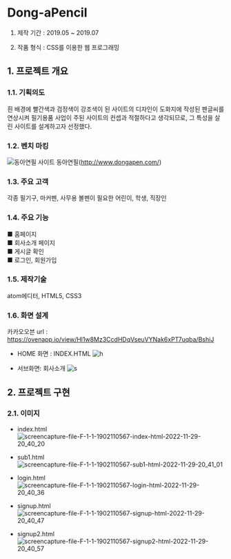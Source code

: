 # Dong-aPencil

1. 제작 기간 : 2019.05 ~ 2019.07

2. 작품 형식 : CSS를 이용한 웹 프로그래밍

## 1. 프로젝트 개요	

### 1.1. 기획의도
흰 배경에 빨간색과 검정색이 강조색이 된 사이트의 디자인이 도화지에 작성된 펜글씨를 연상시켜 필기용품 사업이 주된 사이트의 컨셉과 적절하다고 생각되므로, 그 특성을 살린 사이트를 설계하고자 선정했다.

### 1.2. 벤치 마킹
![동아연필 사이트](https://user-images.githubusercontent.com/113095585/204517531-d8832b0b-1774-4ff5-be08-0e78f2d9f244.png)
동아연필(http://www.dongapen.com/)

### 1.3. 주요 고객
각종 필기구, 마커펜, 사무용 볼펜이 필요한 어린이, 학생, 직장인

### 1.4. 주요 기능
■ 홈페이지  
■ 회사소개 페이지  
■ 게시글 확인  
■ 로그인, 회원가입  

### 1.5. 제작기술
atom에디터, HTML5, CSS3

### 1.6. 화면 설계
카카오오븐 url : https://ovenapp.io/view/Hl1w8Mz3CcdHDqVseuVYNak6xPT7uqba/BshiJ

- HOME 화면 : INDEX.HTML
![h](https://user-images.githubusercontent.com/113095585/204518782-fb24cf90-ffce-4fab-a83b-450716c69aea.png)

- 서브화면: 회사소개
![s](https://user-images.githubusercontent.com/113095585/204518897-c4bc76d6-5d51-4138-be08-23dbcf40bd75.png)

## 2. 프로젝트 구현

### 2.1. 이미지

- index.html
![screencapture-file-F-1-1-1902110567-index-html-2022-11-29-20_40_20](https://user-images.githubusercontent.com/113095585/204520508-1417c686-357a-427d-a7e2-d399962f9521.png)

- sub1.html
![screencapture-file-F-1-1-1902110567-sub1-html-2022-11-29-20_41_01](https://user-images.githubusercontent.com/113095585/204520719-97077cfa-2edc-45b6-a433-56e815a7e55e.png)

- login.html
![screencapture-file-F-1-1-1902110567-login-html-2022-11-29-20_40_36](https://user-images.githubusercontent.com/113095585/204520928-d3ba923a-a5d8-4754-a6fa-1e394a1a0fb9.png)

- signup.html
![screencapture-file-F-1-1-1902110567-signup-html-2022-11-29-20_40_47](https://user-images.githubusercontent.com/113095585/204521028-81e84cbd-a6a2-4487-88a1-c64e3ac39277.png)

- signup2.html
![screencapture-file-F-1-1-1902110567-signup2-html-2022-11-29-20_40_57](https://user-images.githubusercontent.com/113095585/204521100-3ba35b69-68c4-4cc1-b2f7-6f052e7d54ac.png)
